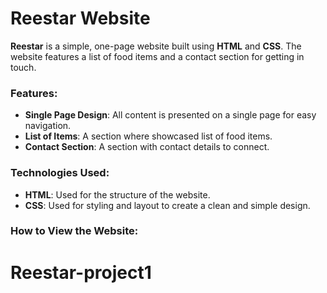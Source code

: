 # Reestar Website

**Reestar** is a simple, one-page website built using **HTML** and **CSS**. The website features a list of food items and a contact section for getting in touch.

### Features:
- **Single Page Design**: All content is presented on a single page for easy navigation.
- **List of Items**: A section where showcased list of food items.
- **Contact Section**: A section with contact details to connect.

### Technologies Used:
- **HTML**: Used for the structure of the website.
- **CSS**: Used for styling and layout to create a clean and simple design.

### How to View the Website:

   
# Reestar-project1

